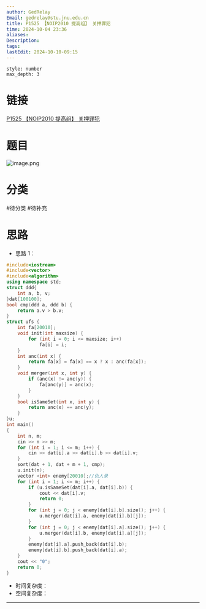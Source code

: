 ```yaml
---
author: GedRelay
Email: gedrelay@stu.jnu.edu.cn
title: P1525 【NOIP2010 提高组】 关押罪犯
time: 2024-10-04 23:36
aliases: 
Description: 
tags: 
lastEdit: 2024-10-10-09:15
---
```


```toc
style: number
max_depth: 3
```

# 链接
[P1525 【NOIP2010 提高组】 关押罪犯](https://www.luogu.com.cn/problem/P1525) 

# 题目
![image.png](https://ged-pic-bed.oss-cn-guangzhou.aliyuncs.com/img/202410042337909.png)


# 分类
#待分类
#待补充 
# 思路
- 思路 1：


```cpp
#include<iostream>
#include<vector>
#include<algorithm>
using namespace std;
struct ddd{
	int a, b, v;
}dat[100100];
bool cmp(ddd a, ddd b) {
	return a.v > b.v;
}
struct ufs {
	int fa[20010];
	void init(int maxsize) {
		for (int i = 0; i <= maxsize; i++)
			fa[i] = i;
	}
	int anc(int x) {
		return fa[x] = fa[x] == x ? x : anc(fa[x]);
	}
	void merger(int x, int y) {
		if (anc(x) != anc(y)) {
			fa[anc(y)] = anc(x);
		}
	}
	bool isSameSet(int x, int y) {
		return anc(x) == anc(y);
	}
}u;
int main()
{
	int n, m;
	cin >> n >> m;
	for (int i = 1; i <= m; i++) {
		cin >> dat[i].a >> dat[i].b >> dat[i].v;
	}
	sort(dat + 1, dat + m + 1, cmp);
	u.init(n);
	vector <int> enemy[20010];//仇人录
	for (int i = 1; i <= m; i++) {
		if (u.isSameSet(dat[i].a, dat[i].b)) {
			cout << dat[i].v;
			return 0;
		}
		for (int j = 0; j < enemy[dat[i].b].size(); j++) {
			u.merger(dat[i].a, enemy[dat[i].b][j]);
		}
		for (int j = 0; j < enemy[dat[i].a].size(); j++) {
			u.merger(dat[i].b, enemy[dat[i].a][j]);
		}
		enemy[dat[i].a].push_back(dat[i].b);
		enemy[dat[i].b].push_back(dat[i].a);
	}
	cout << "0";
	return 0;
}
```


- 时间复杂度：
- 空间复杂度：


---

